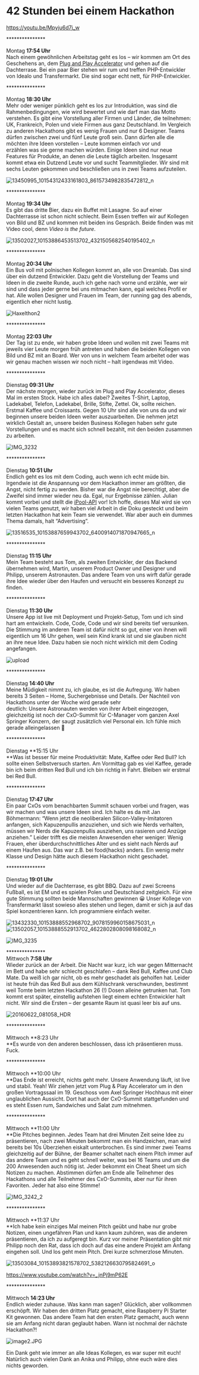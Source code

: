 42 Stunden bei einem Hackathon
==============================

https://youtu.be/Mpyju6d7j_w

\*\*\*\*\*\*\*\*\*\*\*\*\*\*\*

Montag **17:54 Uhr**  
Nach einem gewöhnlichen Arbeitstag geht es los – wir kommen am Ort des Geschehens an, dem [Plug and Play Accelerator](http://www.axelspringerplugandplay.com/) und gehen auf die Dachterrase. Bei ein paar Bier stehen wir rum und treffen PHP-Entwickler von Idealo und Transfermarkt. Die sind sogar echt nett, für PHP-Entwickler.

\*\*\*\*\*\*\*\*\*\*\*\*\*\*\*

Montag **18:30 Uhr**  
Mehr oder weniger pünklich geht es los zur Introduktion, was sind die Rahmenbedingungen, wie wird bewertet und wie darf man das Motto verstehen. Es gibt eine Vorstellung aller Firmen und Länder, die teilnehmen: UK, Frankreich, Polen und viele Firmen aus ganz Deutschland. Im Vergleich zu anderen Hackathons gibt es wenig Frauen und nur 6 Designer. Teams dürfen zwischen zwei und fünf Leute groß sein. Dann dürfen alle die möchten ihre Ideen vorstellen – Leute kommen einfach vor und erzählen was sie gerne machen würden. Einige Ideen sind nur neue Features für Produkte, an denen die Leute täglich arbeiten. Insgesamt kommt etwa ein Dutzend Leute vor und sucht Teammitglieder. Wir sind mit sechs Leuten gekommen und beschließen uns in zwei Teams aufzuteilen.

![13450995_10154312433161803_8615734982835472812_n](13450995_10154312433161803_8615734982835472812_n.jpg)

\*\*\*\*\*\*\*\*\*\*\*\*\*\*\*

Montag **19:34 Uhr**  
Es gibt das dritte Bier, dazu ein Buffet mit Lasagne. So auf einer Dachterrasse ist schon nicht schlecht. Beim Essen treffen wir auf Kollegen von Bild und BZ und kommen mit beiden ins Gespräch. Beide finden was mit Video cool, denn _Video is the future_.

![13502027_10153886453513702_4321505682540195402_n](13502027_10153886453513702_4321505682540195402_n.jpg)

\*\*\*\*\*\*\*\*\*\*\*\*\*\*\*

Montag **20:34 Uhr**  
Ein Bus voll mit polnischen Kollegen kommt an, alle von Dreamlab. Das sind über ein dutzend Entwickler. Dazu geht die Vorstellung der Teams und Ideen in die zweite Runde, auch ich gehe nach vorne und erzähle, wer wir sind und dass jeder gerne bei uns mitmachen kann, egal welches Profil er hat. Alle wollen Designer und Frauen im Team, der running gag des abends, eigentlich eher nicht lustig.

![Haxelthon2](13432165_10208005671074309_6081693566883511393_n.jpg)

\*\*\*\*\*\*\*\*\*\*\*\*\*\*\*

Montag **22:03 Uhr**  
Der Tag ist zu ende, wir haben grobe Ideen und wollen mit zwei Teams mit jeweils vier Leute morgen früh antreten und haben die beiden Kollegen von Bild und BZ mit an Board. Wer von uns in welchem Team arbeitet oder was wir genau machen wissen wir noch nicht – halt irgendwas mit Video.

\*\*\*\*\*\*\*\*\*\*\*\*\*\*\*

Dienstag **09:31 Uhr**  
Der nächste morgen, wieder zurück im Plug and Play Accelerator, dieses Mal im ersten Stock. Habe ich alles dabei? Zweites T-Shirt, Laptop, Ladekabel, Telefon, Ladekabel, Brille, Stifte, Zettel. Ok, sollte reichen. Erstmal Kaffee und Croissants. Gegen 10 Uhr sind alle von uns da und wir beginnen unsere beiden Ideen weiter auszuarbeiten. Die nehmen jetzt wirklich Gestalt an, unsere beiden Business Kollegen haben sehr gute Vorstellungen und es macht sich schnell bezahlt, mit den beiden zusammen zu arbeiten.

![IMG_3232](IMG_3232.jpg)

\*\*\*\*\*\*\*\*\*\*\*\*\*\*\*

Dienstag **10:51 Uhr**  
Endlich geht es los mit dem Coding, auch wenn ich echt müde bin. Irgendwie ist die Anspannung vor dem Hackathon immer am größten, die Angst, nicht fertig zu werden. Bisher war die Angst nie berechtigt, aber die Zweifel sind immer wieder neu da. Egal, nur Ergebnisse zählen. Julian kommt vorbei und stellt die [iPool-API](http://www.ipool.asideas.de/API/index.html) vor! Ich hoffe, dieses Mal wird sie von vielen Teams genutzt, wir haben viel Arbeit in die Doku gesteckt und beim letzten Hackathon hat kein Team sie verwendet. War aber auch ein dummes Thema damals, halt “Advertising”.

![13516535_10153887659943702_6400914071870947665_n](13516535_10153887659943702_6400914071870947665_n.jpg)

\*\*\*\*\*\*\*\*\*\*\*\*\*\*\*

Dienstag **11:15 Uhr**  
Mein Team besteht aus Tom, als zweiten Entwickler, der das Backend übernehmen wird, Martin, unserem Product Owner und Designer und Philipp, unserem Astronauten. Das andere Team von uns wirft dafür gerade ihre Idee wieder über den Haufen und versucht ein besseres Konzept zu finden.

\*\*\*\*\*\*\*\*\*\*\*\*\*\*\*

Dienstag **11:30 Uhr**  
Unsere App ist live mit Deployment und Projekt-Setup, Tom und ich sind hart am entwickeln. Code, Code, Code und wir sind bereits tief versunken. Die Stimmung im anderen Team ist dafür nicht so gut, einer von ihnen will eigentlich um 16 Uhr gehen, weil sein Kind krank ist und sie glauben nicht an ihre neue Idee. Dazu haben sie noch nicht wirklich mit dem Coding angefangen.

![upload](upload.jpeg)

\*\*\*\*\*\*\*\*\*\*\*\*\*\*\*

Dienstag **14:40 Uhr**  
Meine Müdigkeit nimmt zu, ich glaube, es ist die Aufregung. Wir haben bereits 3 Seiten – Home, Suchergebnisse und Details. Der Nachteil von Hackathons unter der Woche wird gerade sehr deutlich: Unsere Astronauten werden von ihrer Arbeit eingezogen, gleichzeitig ist noch der CxO-Summit für C-Manager vom ganzen Axel Springer Konzern, der saugt zusätzlich viel Personal ein. Ich fühle mich gerade alleingelassen 🙁

\*\*\*\*\*\*\*\*\*\*\*\*\*\*\*

Dienstag **15:15 Uhr  
**Was ist besser für meine Produktivität: Mate, Kaffee oder Red Bull? Ich sollte einen Selbstversuch starten. Am Vormittag gab es viel Kaffee, gerade bin ich beim dritten Red Bull und ich bin richtig in Fahrt. Bleiben wir erstmal bei Red Bull.

\*\*\*\*\*\*\*\*\*\*\*\*\*\*\*

Dienstag **17:47 Uhr**  
Ein paar CxOs vom benachbarten Summit schauen vorbei und fragen, was wir machen und was unsere Ideen sind. Ich halte es da mit Jan Böhmermann: “Wenn jetzt die neoliberalen Silicon-Valley-Imitatoren anfangen, sich Kapuzenpullis anzuziehen, und sich wie Nerds verhalten, müssen wir Nerds die Kapuzenpullis ausziehen, uns rasieren und Anzüge anziehen.” Leider trifft es die meisten Anwesenden eher weniger: Wenig Frauen, eher überdurchschnittliches Alter und es sieht nach Nerds auf einem Haufen aus. Das war z.B. bei food{hacks} anders. Ein wenig mehr Klasse und Design hätte auch diesem Hackathon nicht geschadet.

\*\*\*\*\*\*\*\*\*\*\*\*\*\*\*

Dienstag **19:01 Uhr**  
Und wieder auf die Dachterrase, es gibt BBQ. Dazu auf zwei Screens Fußball, es ist EM und es spielen Polen und Deutschland zeitgleich. Für eine gute Stimmung sollten beide Mannschaften gewinnen 😀 Unser Kollege von Transfermarkt lässt sowieso alles stehen und liegen, damit er sich ja auf das Spiel konzentrieren kann. Ich programmiere einfach weiter.

![13432330_10153888552968702_9078159960158675031_n](13432330_10153888552968702_9078159960158675031_n-300x225.jpg) ![13502057_10153888552913702_4622802808098168082_n](http://www.axelspringerideas.de/blog/wp-content/uploads/2016/06/13502057_10153888552913702_4622802808098168082_n-300x225.jpg)

![IMG_3235](IMG_3235.jpg)

\*\*\*\*\*\*\*\*\*\*\*\*\*\*\*  
Mittwoch **7:58 Uhr**  
Wieder zurück an der Arbeit. Die Nacht war kurz, ich war gegen Mitternacht im Bett und habe sehr schlecht geschlafen – dank Red Bull, Kaffee und Club Mate. Da weiß ich gar nicht, ob es mehr geschadet als geholfen hat. Leider ist heute früh das Red Bull aus dem Kühlschrank verschwunden, bestimmt weil Tomte beim letzten Hackathon 26 (!) Dosen alleine getrunken hat. Tom kommt erst später, einstellig aufstehen liegt einem echten Entwickler halt nicht. Wir sind die Ersten – der gesamte Raum ist quasi leer bis auf uns.

![20160622_081058_HDR](20160622_081058_HDR.jpg)

\*\*\*\*\*\*\*\*\*\*\*\*\*\*\*

Mittwoch **8:23 Uhr  
**Es wurde von den anderen beschlossen, dass ich präsentieren muss. Fuck.

\*\*\*\*\*\*\*\*\*\*\*\*\*\*\*

Mittwoch **10:00 Uhr  
**Das Ende ist erreicht, nichts geht mehr. Unsere Anwendung läuft, ist live und stabil. Yeah! Wir ziehen jetzt vom Plug & Play Accelerator um in den großen Vortragssaal im 19. Geschoss vom Axel Springer Hochhaus mit einer unglaublichen Aussicht. Dort hat auch der CxO-Summit stattgefunden und es steht Essen rum, Sandwiches und Salat zum mitnehmen.

\*\*\*\*\*\*\*\*\*\*\*\*\*\*\*

Mittwoch **11:00 Uhr  
**Die Pitches beginnen. Jedes Team hat drei Minuten Zeit seine Idee zu präsentieren, nach zwei Minuten bekommt man ein Handzeichen, man wird bereits bei 10s Überziehen eiskalt unterbrochen. Es sind immer zwei Teams gleichzeitig auf der Bühne, der Beamer schaltet nach einem Pitch immer auf das andere Team und es geht schnell weiter, was bei 16 Teams und um die 200 Anwesenden auch nötig ist. Jeder bekommt ein Cheat Sheet um sich Notizen zu machen. Abstimmen dürfen am Ende alle Teilnehmer des Hackathons und alle Teilnehmer des CxO-Summits, aber nur für ihren Favoriten. Jeder hat also eine Stimme!

![IMG_3242_2](IMG_3242_2.jpg)

\*\*\*\*\*\*\*\*\*\*\*\*\*\*\*

Mittwoch **11:37 Uhr  
**Ich habe kein einziges Mal meinen Pitch geübt und habe nur grobe Notizen, einen ungefähren Plan und kann kaum zuhören, was die anderen präsentieren, da ich zu aufgeregt bin. Kurz vor meiner Präsentation gibt mir Philipp noch den Rat, dass ich doch auf das eine andere Projekt am Anfang eingehen soll. Und los geht mein Pitch. Drei kurze schmerzlose Minuten.

![13503084_10153893821578702_5382126630795824691_o](13503084_10153893821578702_5382126630795824691_o.jpg)

https://www.youtube.com/watch?v=_jnPj9mP62E

\*\*\*\*\*\*\*\*\*\*\*\*\*\*\*

Mittwoch **14:23 Uhr**  
Endlich wieder zuhause. Was kann man sagen? Glücklich, aber vollkommen erschöpft. Wir haben den dritten Platz gemacht, eine Raspberry Pi Starter Kit gewonnen. Das andere Team hat den ersten Platz gemacht, auch wenn sie am Anfang nicht daran geglaubt haben. Wann ist nochmal der nächste Hackathon?!

![image2.JPG](image2.JPG.jpeg)

Ein Dank geht wie immer an alle Ideas Kollegen, es war super mit euch! Natürlich auch vielen Dank an Anika und Philipp, ohne euch wäre dies nichts geworden.